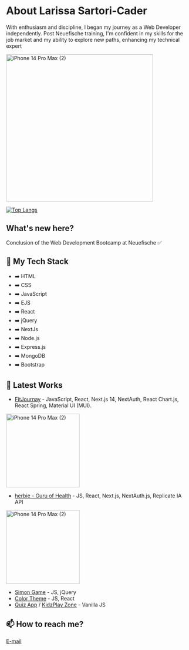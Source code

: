 
# About Larissa Sartori-Cader

With enthusiasm and discipline, I began my journey as a Web Developer independently. Post Neuefische training, I'm confident in my skills for the job market and my ability to explore new paths, enhancing my technical expert


<img src="https://github-readme-stats.vercel.app/api?username=larissartoricader" alt="iPhone 14 Pro Max (2)" width="400">

[![Top Langs](https://github-readme-stats.vercel.app/api/top-langs/?username=Larissartoricader)](https://github.com/larissartoricader/github-readme-stats)

## What's new here?

Conclusion of the Web Development Bootcamp at Neuefische ✅


## 🧠 My Tech Stack
- ➡️ HTML
- ➡️ CSS
- ➡️ JavaScript
- ➡️ EJS
- ➡️ React
- ➡️ jQuery
- ➡️ NextJs
- ➡️ Node.js
- ➡️ Express.js
- ➡️ MongoDB
- ➡️ Bootstrap

## 📕 Latest Works
- [FitJournay](https://app-fit-journay.vercel.app/) - JavaScript, React, Next.js 14, NextAuth, React Chart.js, React Spring, Material UI (MUI).
<img src="https://github.com/user-attachments/assets/e9efe503-b8a0-4536-8974-454123ec795c" alt="iPhone 14 Pro Max (2)" width="200">


- [herbie - Guru of Health](https://capstone-lime-gamma.vercel.app/) - JS, React, Next.js, NextAuth.js, Replicate IA API


<img src="https://github.com/user-attachments/assets/f0728a7c-6f2d-4f38-8239-d7c805ce9bd4" alt="iPhone 14 Pro Max (2)" width="200">

- [Simon Game](https://simon-jquery.vercel.app/) - JS, jQuery
- [Color Theme](https://recap-4.vercel.app/) - JS, React
- [Quiz App](https://eclectic-capybara-d9ba6d.netlify.app/) / [KidzPlay Zone](https://kidsplayground-ten.vercel.app/) - Vanilla JS


## 📫 How to reach me?

[E-mail](mailto:sartorilarissa.br@gmail.com)

